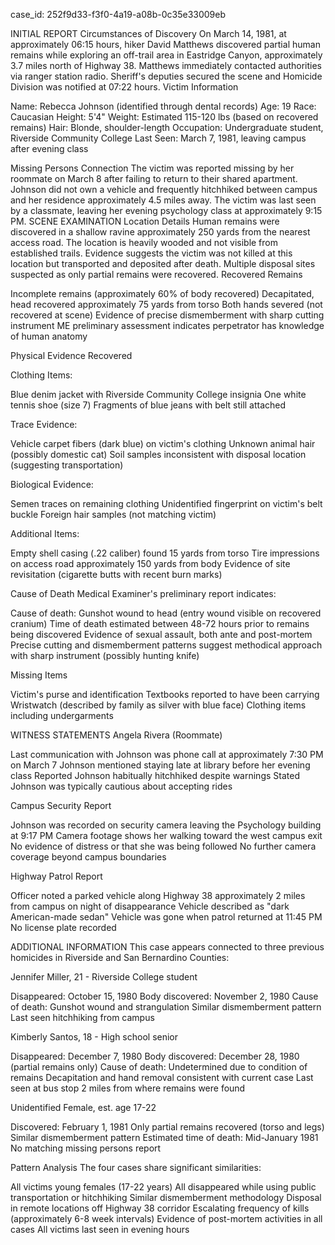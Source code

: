 case_id: 252f9d33-f3f0-4a19-a08b-0c35e33009eb

INITIAL REPORT
Circumstances of Discovery
On March 14, 1981, at approximately 06:15 hours, hiker David Matthews discovered partial human remains while exploring an off-trail area in Eastridge Canyon, approximately 3.7 miles north of Highway 38. Matthews immediately contacted authorities via ranger station radio. Sheriff's deputies secured the scene and Homicide Division was notified at 07:22 hours.
Victim Information

Name: Rebecca Johnson (identified through dental records)
Age: 19
Race: Caucasian
Height: 5'4"
Weight: Estimated 115-120 lbs (based on recovered remains)
Hair: Blonde, shoulder-length
Occupation: Undergraduate student, Riverside Community College
Last Seen: March 7, 1981, leaving campus after evening class

Missing Persons Connection
The victim was reported missing by her roommate on March 8 after failing to return to their shared apartment. Johnson did not own a vehicle and frequently hitchhiked between campus and her residence approximately 4.5 miles away. The victim was last seen by a classmate, leaving her evening psychology class at approximately 9:15 PM.
SCENE EXAMINATION
Location Details
Human remains were discovered in a shallow ravine approximately 250 yards from the nearest access road. The location is heavily wooded and not visible from established trails. Evidence suggests the victim was not killed at this location but transported and deposited after death. Multiple disposal sites suspected as only partial remains were recovered.
Recovered Remains

Incomplete remains (approximately 60% of body recovered)
Decapitated, head recovered approximately 75 yards from torso
Both hands severed (not recovered at scene)
Evidence of precise dismemberment with sharp cutting instrument
ME preliminary assessment indicates perpetrator has knowledge of human anatomy

Physical Evidence Recovered

Clothing Items:

Blue denim jacket with Riverside Community College insignia
One white tennis shoe (size 7)
Fragments of blue jeans with belt still attached


Trace Evidence:

Vehicle carpet fibers (dark blue) on victim's clothing
Unknown animal hair (possibly domestic cat)
Soil samples inconsistent with disposal location (suggesting transportation)


Biological Evidence:

Semen traces on remaining clothing
Unidentified fingerprint on victim's belt buckle
Foreign hair samples (not matching victim)


Additional Items:

Empty shell casing (.22 caliber) found 15 yards from torso
Tire impressions on access road approximately 150 yards from body
Evidence of site revisitation (cigarette butts with recent burn marks)



Cause of Death
Medical Examiner's preliminary report indicates:

Cause of death: Gunshot wound to head (entry wound visible on recovered cranium)
Time of death estimated between 48-72 hours prior to remains being discovered
Evidence of sexual assault, both ante and post-mortem
Precise cutting and dismemberment patterns suggest methodical approach with sharp instrument (possibly hunting knife)

Missing Items

Victim's purse and identification
Textbooks reported to have been carrying
Wristwatch (described by family as silver with blue face)
Clothing items including undergarments

WITNESS STATEMENTS
Angela Rivera (Roommate)

Last communication with Johnson was phone call at approximately 7:30 PM on March 7
Johnson mentioned staying late at library before her evening class
Reported Johnson habitually hitchhiked despite warnings
Stated Johnson was typically cautious about accepting rides

Campus Security Report

Johnson was recorded on security camera leaving the Psychology building at 9:17 PM
Camera footage shows her walking toward the west campus exit
No evidence of distress or that she was being followed
No further camera coverage beyond campus boundaries

Highway Patrol Report

Officer noted a parked vehicle along Highway 38 approximately 2 miles from campus on night of disappearance
Vehicle described as "dark American-made sedan"
Vehicle was gone when patrol returned at 11:45 PM
No license plate recorded

ADDITIONAL INFORMATION
This case appears connected to three previous homicides in Riverside and San Bernardino Counties:

Jennifer Miller, 21 - Riverside College student

Disappeared: October 15, 1980
Body discovered: November 2, 1980
Cause of death: Gunshot wound and strangulation
Similar dismemberment pattern
Last seen hitchhiking from campus


Kimberly Santos, 18 - High school senior

Disappeared: December 7, 1980
Body discovered: December 28, 1980 (partial remains only)
Cause of death: Undetermined due to condition of remains
Decapitation and hand removal consistent with current case
Last seen at bus stop 2 miles from where remains were found


Unidentified Female, est. age 17-22

Discovered: February 1, 1981
Only partial remains recovered (torso and legs)
Similar dismemberment pattern
Estimated time of death: Mid-January 1981
No matching missing persons report



Pattern Analysis
The four cases share significant similarities:

All victims young females (17-22 years)
All disappeared while using public transportation or hitchhiking
Similar dismemberment methodology
Disposal in remote locations off Highway 38 corridor
Escalating frequency of kills (approximately 6-8 week intervals)
Evidence of post-mortem activities in all cases
All victims last seen in evening hours

